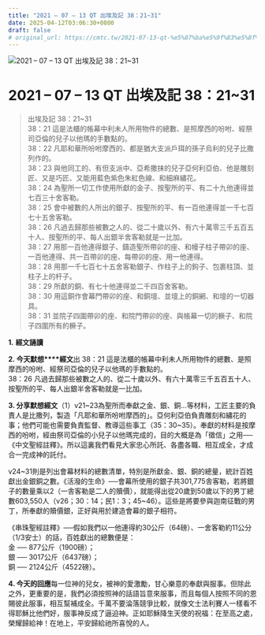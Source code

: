 ```yaml
---
title: "2021 – 07 – 13 QT 出埃及記 38：21~31"
date: 2025-04-12T03:06:30+0800
draft: false
# original_url: https://cmtc.tw/2021-07-13-qt-%e5%87%ba%e5%9f%83%e5%8f%8a%e8%a8%98-38%ef%bc%9a2131
---
```


![2021 – 07 – 13 QT  出埃及記 38：21\~31](/images/qt.jpg   "2021 – 07 – 13 QT  出埃及記 38：21\~31")

# 2021 – 07 – 13 QT 出埃及記 38：21\~31

> 出埃及記 38：21\~31  
> 38：21 這是法櫃的帳幕中利未人所用物件的總數、是照摩西的吩咐、經祭司亞倫的兒子以他瑪的手數點的。  
> 38：22 凡耶和華所吩咐摩西的、都是猶大支派戶珥的孫子烏利的兒子比撒列作的。  
> 38：23 與他同工的、有但支派中、亞希撒抹的兒子亞何利亞伯、他是雕刻匠、又是巧匠、又能用藍色紫色朱紅色線、和細麻繡花。  
> 38：24 為聖所一切工作使用所獻的金子、按聖所的平、有二十九他連得並七百三十舍客勒。  
> 38：25 會中被數的人所出的銀子、按聖所的平、有一百他連得並一千七百七十五舍客勒。  
> 38：26 凡過去歸那些被數之人的、從二十歲以外、有六十萬零三千五百五十人、按聖所的平、每人出銀半舍客勒就是一比加。  
> 38：27 用那一百他連得銀子、鑄造聖所帶卯的座、和幔子柱子帶卯的座、一百他連得、共一百帶卯的座、每帶卯的座、用一他連得。  
> 38：28 用那一千七百七十五舍客勒銀子、作柱子上的鉤子、包裹柱頂、並柱子上的杆子。  
> 38：29 所獻的銅、有七十他連得並二千四百舍客勒。  
> 38：30 用這銅作會幕門帶卯的座、和銅壇、並壇上的銅網、和壇的一切器具。  
> 38：31 並院子四圍帶卯的座、和院門帶卯的座、與帳幕一切的橛子、和院子四圍所有的橛子。

**1.** **經文誦讀**

**2. 今天默想****經文**出 38：21 這是法櫃的帳幕中利未人所用物件的總數、是照摩西的吩咐、經祭司亞倫的兒子以他瑪的手數點的。  
38：26 凡過去歸那些被數之人的、從二十歲以外、有六十萬零三千五百五十人、按聖所的平、每人出銀半舍客勒就是一比加。

**3. 分享默想經文**（1）v21\~23為聖所而奉獻之金、銀、銅…等材料，工匠主要的負責人是比撒列，製造「凡耶和華所吩咐摩西的」。亞何利亞伯負責雕刻和繡花的事；他們可能也需要負責監督、教導這些事工（35：30\~35）。奉獻的材料是按摩西的吩咐，經由祭司亞倫的小兒子以他瑪完成的，目的大概是為「徵信」之用──《中文聖經註釋》。所以這裏我們看見大家忠心所託、各盡各職、相互成全，才成合一完成神的託付。

v24\~31則是列出會幕材料的總數清單，特別是所獻金、銀、銅的總量，統計百姓獻出金銀銅之數。《活潑的生命》──會幕所使用的銀子共301,775舎客勒，若將銀子的數量乘以2（一舎客勒是二人的贖價），就能得出從20歲到50歲以下的男丁總數603,550人（v26；30：14；民1：3；45\~46）。這些是將要參與迦南征戰的男丁，所奉獻的贖價銀，正好與用於建造會幕的銀子相符。

《串珠聖經註釋》──假如我們以一他連得約30公斤（64磅）、一舍客勒約11公分（1/3安士）的話，百姓獻出的總數便是：  
金 ── 877公斤（1900磅）；  
銀 ── 3017公斤（6437磅）；  
銅 ── 2124公斤（4522磅）。

**4. 今天的回應**每一位神的兒女，被神的愛激勵，甘心樂意的奉獻與服事。但除此之外，更重要的是，我們必須按照神的話語旨意來服事，而且每個人按照不同的恩賜彼此服事，相互幫補成全。千萬不要淪落競爭比較，就像文士法利賽人一樣看不得耶穌比他們好，服事神反成了逼迫神。正如耶穌降生天使的祝福：在至高之處，榮耀歸給神！在地上，平安歸給祂所喜悅的人。